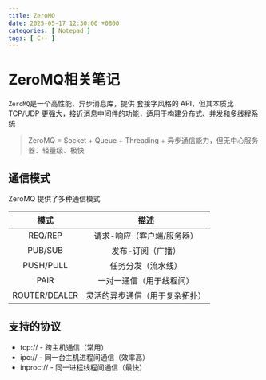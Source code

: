 ```yaml
---
title: ZeroMQ
date: 2025-05-17 12:30:00 +0800
categories: [ Notepad ]
tags: [ C++ ]
---
```


# ZeroMQ相关笔记

`ZeroMQ`是一个高性能、异步消息库，提供 套接字风格的 API，但其本质比 TCP/UDP 更强大，接近消息中间件的功能，适用于构建分布式、并发和多线程系统

> ZeroMQ = Socket + Queue + Threading + 异步通信能力，但无中心服务器、轻量级、极快

## 通信模式

ZeroMQ 提供了多种通信模式

|     模式      |              描述              |
| :-----------: | :----------------------------: |
|    REQ/REP    |   请求-响应（客户端/服务器）   |
|    PUB/SUB    |       发布-订阅（广播）        |
|   PUSH/PULL   |       任务分发（流水线）       |
|     PAIR      |    一对一通信（用于线程间）    |
| ROUTER/DEALER | 灵活的异步通信（用于复杂拓扑） |

## 支持的协议
- tcp:// - 跨主机通信（常用）
- ipc:// - 同一台主机进程间通信（效率高）
- inproc:// - 同一进程线程间通信（最快）